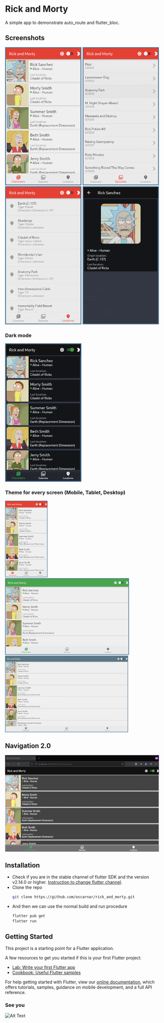 # Rick and Morty

A simple app to demonstrate auto_route and flutter_bloc.

## Screenshots

<p>
<img src="./screenshots/characters.png" alt="Characters page" width="250">
<img src="./screenshots/episodes.png" alt="Episodes page" width="250">
<img src="./screenshots/locations.png" alt="Locations page" width="250">
<img src="./screenshots/characters_details.png" alt="Characters details page" width="250">
</p>

### Dark mode

<p>
<img src="./screenshots/characters_dark.png" alt="Dark mode" width="250">
</p>

### Theme for every screen (Mobile, Tablet, Desktop)

<p>
<img src="./screenshots/characters.png" alt="Mobile view" height="250">
<img src="./screenshots/tablet.png" alt="Tablet view" height="250">
<img src="./screenshots/desktop.png" alt="Desktop view" height="250">
</p>

## Navigation 2.0

![Alt Text](./screenshots/giphy.gif)

## Installation

- Check if you are in the stable channel of flutter SDK and the version v2.14.0 or higher. [Instruction to change flutter channel](https://github.com/flutter/flutter/wiki/Flutter-build-release-channels#how-to-change-channels).
- Clone the repo
  ```sh
  git clone https://github.com/oscarnar/rick_and_morty.git
  ```
- And then we can use the normal build and run procedure
  ```sh
  flutter pub get
  flutter run
  ```
## Getting Started

This project is a starting point for a Flutter application.

A few resources to get you started if this is your first Flutter project:

- [Lab: Write your first Flutter app](https://flutter.dev/docs/get-started/codelab)
- [Cookbook: Useful Flutter samples](https://flutter.dev/docs/cookbook)

For help getting started with Flutter, view our
[online documentation](https://flutter.dev/docs), which offers tutorials,
samples, guidance on mobile development, and a full API reference.

### See you
![Alt Text](https://media.giphy.com/media/vFKqnCdLPNOKc/giphy.gif)